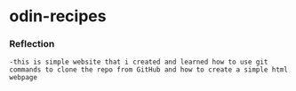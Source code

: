 # odin-recipes

### Reflection

    -this is simple website that i created and learned how to use git commands to clone the repo from GitHub and how to create a simple html webpage
